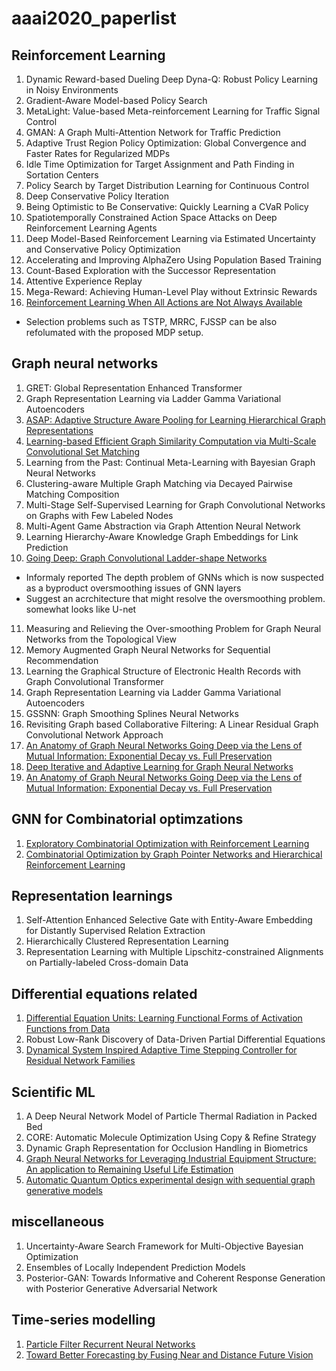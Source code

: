 # aaai2020_paperlist

## Reinforcement Learning
1. Dynamic Reward-based Dueling Deep Dyna-Q: Robust Policy Learning in Noisy Environments
2. Gradient-Aware Model-based Policy Search
3. MetaLight: Value-based Meta-reinforcement Learning for Traffic Signal Control
4. GMAN: A Graph Multi-Attention Network for Traffic Prediction
5. Adaptive Trust Region Policy Optimization: Global Convergence and Faster Rates for Regularized MDPs
6. Idle Time Optimization for Target Assignment and Path Finding in Sortation Centers
7. Policy Search by Target Distribution Learning for Continuous Control
8. Deep Conservative Policy Iteration
9. Being Optimistic to Be Conservative: Quickly Learning a CVaR Policy
10. Spatiotemporally Constrained Action Space Attacks on Deep Reinforcement Learning Agents
11. Deep Model-Based Reinforcement Learning via Estimated Uncertainty and Conservative Policy Optimization
12. Accelerating and Improving AlphaZero Using Population Based Training
13. Count-Based Exploration with the Successor Representation
14. Attentive Experience Replay
15. Mega-Reward: Achieving Human-Level Play without Extrinsic Rewards
16. [Reinforcement Learning When All Actions are Not Always Available](https://arxiv.org/pdf/1906.01772.pdf)
- Selection problems such as TSTP, MRRC, FJSSP can be also refolumated with the proposed MDP setup.

## Graph neural networks
1. GRET: Global Representation Enhanced Transformer
2. Graph Representation Learning via Ladder Gamma Variational Autoencoders
3. [ASAP: Adaptive Structure Aware Pooling for Learning Hierarchical Graph Representations](https://arxiv.org/abs/1911.07979)
4. [Learning-based Efficient Graph Similarity Computation via Multi-Scale Convolutional Set Matching](http://web.cs.ucla.edu/~yzsun/papers/2020_AAAI_GraphSim.pdf)
5. Learning from the Past: Continual Meta-Learning with Bayesian Graph Neural Networks
6. Clustering-aware Multiple Graph Matching via Decayed Pairwise Matching Composition
7. Multi-Stage Self-Supervised Learning for Graph Convolutional Networks on Graphs with Few Labeled Nodes
8. Multi-Agent Game Abstraction via Graph Attention Neural Network
9. Learning Hierarchy-Aware Knowledge Graph Embeddings for Link Prediction
10. [Going Deep: Graph Convolutional Ladder-shape Networks](https://www.dropbox.com/s/i9flyzepqbob2yb/AAAI-HuR.3076.pdf?dl=0)
- Informaly reported The depth problem of GNNs which is now suspected as a byproduct oversmoothing issues of GNN layers
- Suggest an acrchitecture that might resolve the oversmoothing problem. somewhat looks like U-net

11. Measuring and Relieving the Over-smoothing Problem for Graph Neural Networks from the Topological View
12. Memory Augmented Graph Neural Networks for Sequential Recommendation
13. Learning the Graphical Structure of Electronic Health Records with Graph Convolutional Transformer
14. Graph Representation Learning via Ladder Gamma Variational Autoencoders
15. GSSNN: Graph Smoothing Splines Neural Networks
16. Revisiting Graph based Collaborative Filtering: A Linear Residual Graph Convolutional Network Approach
17. [An Anatomy of Graph Neural Networks Going Deep via the Lens of Mutual
Information: Exponential Decay vs. Full Preservation](https://dlg2019.bitbucket.io/aaai20/accepted_papers/DLGMA_2020_paper_16.pdf)
18. [Deep Iterative and Adaptive Learning for Graph Neural Networks](https://dlg2019.bitbucket.io/aaai20/accepted_papers/DLGMA_2020_paper_29.pdf)
19. [An Anatomy of Graph Neural Networks Going Deep via the Lens of Mutual
Information: Exponential Decay vs. Full Preservation](https://dlg2019.bitbucket.io/aaai20/accepted_papers/DLGMA_2020_paper_16.pdf)

## GNN for Combinatorial optimzations
1. [Exploratory Combinatorial Optimization with Reinforcement Learning](https://dlg2019.bitbucket.io/aaai20/accepted_papers/DLGMA_2020_paper_13.pdf)
2. [Combinatorial Optimization by Graph Pointer Networks and Hierarchical
Reinforcement Learning](https://dlg2019.bitbucket.io/aaai20/accepted_papers/DLGMA_2020_paper_21.pdf)

## Representation learnings
1. Self-Attention Enhanced Selective Gate with Entity-Aware Embedding for Distantly Supervised Relation Extraction
2. Hierarchically Clustered Representation Learning
3. Representation Learning with Multiple Lipschitz-constrained Alignments on Partially-labeled Cross-domain
Data


## Differential equations related
1. [Differential Equation Units: Learning Functional Forms of Activation Functions from Data](https://arxiv.org/pdf/1909.03069.pdf)
2. Robust Low-Rank Discovery of Data-Driven Partial Differential Equations
3. [Dynamical System Inspired Adaptive Time Stepping Controller for
Residual Network Families](https://arxiv.org/pdf/1911.10305.pdf)

## Scientific ML
1. A Deep Neural Network Model of Particle Thermal Radiation in Packed Bed
2. CORE: Automatic Molecule Optimization Using Copy & Refine Strategy
3. Dynamic Graph Representation for Occlusion Handling in Biometrics
4. [Graph Neural Networks for Leveraging Industrial Equipment Structure: An
application to Remaining Useful Life Estimation](https://dlg2019.bitbucket.io/aaai20/accepted_papers/DLGMA_2020_paper_27.pdf)
5. [Automatic Quantum Optics experimental design
with sequential graph generative models](https://dlg2019.bitbucket.io/aaai20/accepted_papers/DLGMA_2020_paper_36.pdf)

## miscellaneous 
1. Uncertainty-Aware Search Framework for Multi-Objective Bayesian Optimization
2. Ensembles of Locally Independent Prediction Models
3. Posterior-GAN: Towards Informative and Coherent Response Generation with Posterior Generative
Adversarial Network

## Time-series modelling
1. [Particle Filter Recurrent Neural Networks](https://github.com/Yusufma03/pfrnns)
2. [Toward Better Forecasting by Fusing Near and Distance Future Vision](https://deepai.org/publication/towards-better-forecasting-by-fusing-near-and-distant-future-visions)



